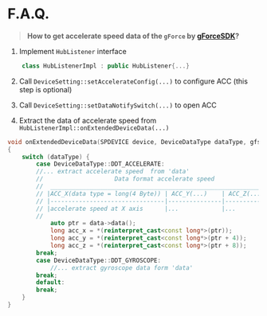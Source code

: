 # F.A.Q.

> **How to get accelerate speed data of the `gForce`  by [gForceSDK](https://github.com/oymotion/gForceSDK/releases)?**
 
 

1. Implement `HubListener` interface  
```c++
	class HubListenerImpl : public HubListener{...}
```
2. Call `DeviceSetting::setAccelerateConfig(...)` to configure ACC (this step is optional)

3. Call `DeviceSetting::setDataNotifySwitch(...)` to open ACC 

4. Extract the data of accelerate speed  from `HubListenerImpl::onExtendedDeviceData(...)`
```c++
void onExtendedDeviceData(SPDEVICE device, DeviceDataType dataType, gfsPtr<const vector<GF_UINT8>> data) override
{
	switch (dataType) {
		case DeviceDataType::DDT_ACCELERATE:
		//... extract accelerate speed  from 'data'
		//                    Data format accelerate speed 
		//  _________________________________________________________________              
		// |ACC_X(data type = long(4 Byte)) | ACC_Y(...)    | ACC_Z(...)    |
		// |--------------------------------|---------------|---------------|
		// |accelerate speed at X axis      |...            |...            |
		// 
			auto ptr = data->data();
			long acc_x = *(reinterpret_cast<const long*>(ptr));
			long acc_y = *(reinterpret_cast<const long*>(ptr + 4));
			long acc_z = *(reinterpret_cast<const long*>(ptr + 8));
		break;
		case DeviceDataType::DDT_GYROSCOPE:
			//... extract gyroscope data form 'data'
		break;
		default:
		break;
	}
}
```
